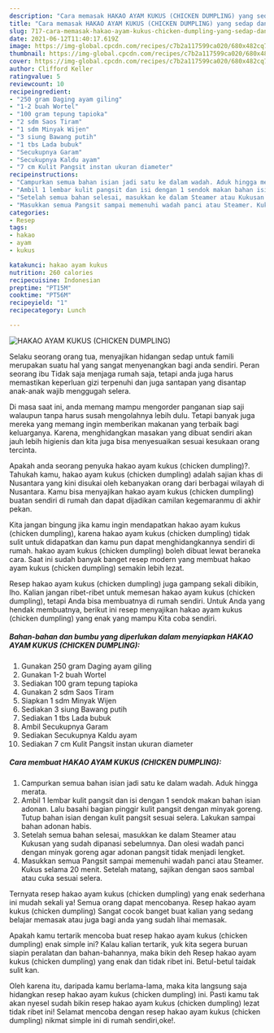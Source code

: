 ```yaml
---
description: "Cara memasak HAKAO AYAM KUKUS (CHICKEN DUMPLING) yang sedap dan Mudah Dibuat"
title: "Cara memasak HAKAO AYAM KUKUS (CHICKEN DUMPLING) yang sedap dan Mudah Dibuat"
slug: 717-cara-memasak-hakao-ayam-kukus-chicken-dumpling-yang-sedap-dan-mudah-dibuat
date: 2021-06-12T11:40:17.619Z
image: https://img-global.cpcdn.com/recipes/c7b2a117599ca020/680x482cq70/hakao-ayam-kukus-chicken-dumpling-foto-resep-utama.jpg
thumbnail: https://img-global.cpcdn.com/recipes/c7b2a117599ca020/680x482cq70/hakao-ayam-kukus-chicken-dumpling-foto-resep-utama.jpg
cover: https://img-global.cpcdn.com/recipes/c7b2a117599ca020/680x482cq70/hakao-ayam-kukus-chicken-dumpling-foto-resep-utama.jpg
author: Clifford Keller
ratingvalue: 5
reviewcount: 10
recipeingredient:
- "250 gram Daging ayam giling"
- "1-2 buah Wortel"
- "100 gram tepung tapioka"
- "2 sdm Saos Tiram"
- "1 sdm Minyak Wijen"
- "3 siung Bawang putih"
- "1 tbs Lada bubuk"
- "Secukupnya Garam"
- "Secukupnya Kaldu ayam"
- "7 cm Kulit Pangsit instan ukuran diameter"
recipeinstructions:
- "Campurkan semua bahan isian jadi satu ke dalam wadah. Aduk hingga merata."
- "Ambil 1 lembar kulit pangsit dan isi dengan 1 sendok makan bahan isian adonan. Lalu basahi bagian pinggir kulit pangsit dengan minyak goreng. Tutup bahan isian dengan kulit pangsit sesuai selera. Lakukan sampai bahan adonan habis."
- "Setelah semua bahan selesai, masukkan ke dalam Steamer atau Kukusan yang sudah dipanasi sebelumnya. Dan olesi wadah panci dengan minyak goreng agar adonan pangsit tidak menjadi lengket."
- "Masukkan semua Pangsit sampai memenuhi wadah panci atau Steamer. Kukus selama 20 menit. Setelah matang, sajikan dengan saos sambal atau cuka sesuai selera."
categories:
- Resep
tags:
- hakao
- ayam
- kukus

katakunci: hakao ayam kukus 
nutrition: 260 calories
recipecuisine: Indonesian
preptime: "PT15M"
cooktime: "PT56M"
recipeyield: "1"
recipecategory: Lunch

---
```



![HAKAO AYAM KUKUS (CHICKEN DUMPLING)](https://img-global.cpcdn.com/recipes/c7b2a117599ca020/680x482cq70/hakao-ayam-kukus-chicken-dumpling-foto-resep-utama.jpg)

Selaku seorang orang tua, menyajikan hidangan sedap untuk famili merupakan suatu hal yang sangat menyenangkan bagi anda sendiri. Peran seorang ibu Tidak saja menjaga rumah saja, tetapi anda juga harus memastikan keperluan gizi terpenuhi dan juga santapan yang disantap anak-anak wajib menggugah selera.

Di masa  saat ini, anda memang mampu mengorder panganan siap saji walaupun tanpa harus susah mengolahnya lebih dulu. Tetapi banyak juga mereka yang memang ingin memberikan makanan yang terbaik bagi keluarganya. Karena, menghidangkan masakan yang dibuat sendiri akan jauh lebih higienis dan kita juga bisa menyesuaikan sesuai kesukaan orang tercinta. 



Apakah anda seorang penyuka hakao ayam kukus (chicken dumpling)?. Tahukah kamu, hakao ayam kukus (chicken dumpling) adalah sajian khas di Nusantara yang kini disukai oleh kebanyakan orang dari berbagai wilayah di Nusantara. Kamu bisa menyajikan hakao ayam kukus (chicken dumpling) buatan sendiri di rumah dan dapat dijadikan camilan kegemaranmu di akhir pekan.

Kita jangan bingung jika kamu ingin mendapatkan hakao ayam kukus (chicken dumpling), karena hakao ayam kukus (chicken dumpling) tidak sulit untuk didapatkan dan kamu pun dapat menghidangkannya sendiri di rumah. hakao ayam kukus (chicken dumpling) boleh dibuat lewat beraneka cara. Saat ini sudah banyak banget resep modern yang membuat hakao ayam kukus (chicken dumpling) semakin lebih lezat.

Resep hakao ayam kukus (chicken dumpling) juga gampang sekali dibikin, lho. Kalian jangan ribet-ribet untuk memesan hakao ayam kukus (chicken dumpling), tetapi Anda bisa membuatnya di rumah sendiri. Untuk Anda yang hendak membuatnya, berikut ini resep menyajikan hakao ayam kukus (chicken dumpling) yang enak yang mampu Kita coba sendiri.

<!--inarticleads1-->

##### Bahan-bahan dan bumbu yang diperlukan dalam menyiapkan HAKAO AYAM KUKUS (CHICKEN DUMPLING):

1. Gunakan 250 gram Daging ayam giling
1. Gunakan 1-2 buah Wortel
1. Sediakan 100 gram tepung tapioka
1. Gunakan 2 sdm Saos Tiram
1. Siapkan 1 sdm Minyak Wijen
1. Sediakan 3 siung Bawang putih
1. Sediakan 1 tbs Lada bubuk
1. Ambil Secukupnya Garam
1. Sediakan Secukupnya Kaldu ayam
1. Sediakan 7 cm Kulit Pangsit instan ukuran diameter




<!--inarticleads2-->

##### Cara membuat HAKAO AYAM KUKUS (CHICKEN DUMPLING):

1. Campurkan semua bahan isian jadi satu ke dalam wadah. Aduk hingga merata.
1. Ambil 1 lembar kulit pangsit dan isi dengan 1 sendok makan bahan isian adonan. Lalu basahi bagian pinggir kulit pangsit dengan minyak goreng. Tutup bahan isian dengan kulit pangsit sesuai selera. Lakukan sampai bahan adonan habis.
1. Setelah semua bahan selesai, masukkan ke dalam Steamer atau Kukusan yang sudah dipanasi sebelumnya. Dan olesi wadah panci dengan minyak goreng agar adonan pangsit tidak menjadi lengket.
1. Masukkan semua Pangsit sampai memenuhi wadah panci atau Steamer. Kukus selama 20 menit. Setelah matang, sajikan dengan saos sambal atau cuka sesuai selera.




Ternyata resep hakao ayam kukus (chicken dumpling) yang enak sederhana ini mudah sekali ya! Semua orang dapat mencobanya. Resep hakao ayam kukus (chicken dumpling) Sangat cocok banget buat kalian yang sedang belajar memasak atau juga bagi anda yang sudah lihai memasak.

Apakah kamu tertarik mencoba buat resep hakao ayam kukus (chicken dumpling) enak simple ini? Kalau kalian tertarik, yuk kita segera buruan siapin peralatan dan bahan-bahannya, maka bikin deh Resep hakao ayam kukus (chicken dumpling) yang enak dan tidak ribet ini. Betul-betul taidak sulit kan. 

Oleh karena itu, daripada kamu berlama-lama, maka kita langsung saja hidangkan resep hakao ayam kukus (chicken dumpling) ini. Pasti kamu tak akan nyesel sudah bikin resep hakao ayam kukus (chicken dumpling) lezat tidak ribet ini! Selamat mencoba dengan resep hakao ayam kukus (chicken dumpling) nikmat simple ini di rumah sendiri,oke!.

